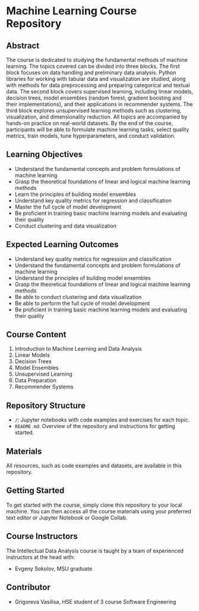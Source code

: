 # Machine Learning Course Repository

## Abstract
The course is dedicated to studying the fundamental methods of machine learning. The topics covered can be divided into three blocks. The first block focuses on data handling and preliminary data analysis. Python libraries for working with tabular data and visualization are studied, along with methods for data preprocessing and preparing categorical and textual data. The second block covers supervised learning, including linear models, decision trees, model ensembles (random forest, gradient boosting and their implementations), and their applications in recommender systems. The third block explores unsupervised learning methods such as clustering, visualization, and dimensionality reduction. All topics are accompanied by hands-on practice on real-world datasets. By the end of the course, participants will be able to formulate machine learning tasks, select quality metrics, train models, tune hyperparameters, and conduct validation.

## Learning Objectives
- Understand the fundamental concepts and problem formulations of machine learning
- Grasp the theoretical foundations of linear and logical machine learning methods
- Learn the principles of building model ensembles
- Understand key quality metrics for regression and classification
- Master the full cycle of model development
- Be proficient in training basic machine learning models and evaluating their quality
- Conduct clustering and data visualization

## Expected Learning Outcomes
- Understand key quality metrics for regression and classification
- Understand the fundamental concepts and problem formulations of machine learning
- Understand the principles of building model ensembles
- Grasp the theoretical foundations of linear and logical machine learning methods
- Be able to conduct clustering and data visualization
- Be able to perform the full cycle of model development
- Be proficient in training basic machine learning models and evaluating their quality

## Course Content
1. Introduction to Machine Learning and Data Analysis
2. Linear Models
3. Decision Trees
4. Model Ensembles
5. Unsupervised Learning
6. Data Preparation
7. Recommender Systems

## Repository Structure
- `/`: Jupyter notebooks with code examples and exercises for each topic.
- `README.md`: Overview of the repository and instructions for getting started.


## Materials
All resources, such as code examples and datasets, are available in this repository.

## Getting Started
To get started with the course, simply clone this repository to your local machine. You can then access all the course materials using your preferred text editor or Jupyter Notebook or Google Collab.

## Course Instructors
The Intellectual Data Analysis course is taught by a team of experienced instructors at the head with:

- Evgeny Sokolov, MSU graduate

## Contributor
- Grigoreva Vasilisa, HSE student of 3 course Software Engineering
